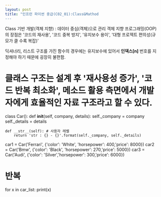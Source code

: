 ```yaml
---
layout: post
title: "인프런 파이썬 중급(C02_01):Class&Mathod
---
```


Class 기반 개발(객체 지향) : 데이터 중심(객체)으로 관리
객체 지향 프로그래밍(OOP) 의 장점은 '코드의 재사용', '코드 중복 방지', '유지보수 용이', '대형 프로젝트 편의성(규모가 클 수록 복잡)'

딕셔너리, 리스트 구조를 가진 함수의 경우에는 유지보수에 있어서 **인덱스[n]** 번호를 지정해야 하기 때문에 굉장히 불편함.

# 클래스 구조는 설계 후 '재사용성 증가', '코드 반복 최소화', 메소드 활용 측면에서 개발자에게 효율적인 자료 구조라고 할 수 있다.
class Car():
    def __init__(self, company, details):
        self._company = company
        self._details = details

    def __str__(self): # 사용자 레벨
        return 'str : {} - {}'.format(self._company, self._details)
        
car1 = Car('Ferrari', {'color': 'White', 'horsepower': 400,'price': 8000})
car2 = Car('Bmw', {'color': 'Black', 'horsepower': 270,'price': 5000})
car3 = Car('Audi', {'color': 'Silver','horsepower': 300,'price': 6000})

# 반복
for x in car_list:
  print(x)
